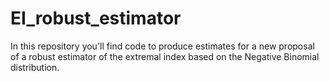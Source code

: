 # EI_robust_estimator
In this repository you'll find code to produce estimates for a new proposal of a robust estimator of the extremal index based on the Negative Binomial distribution.

